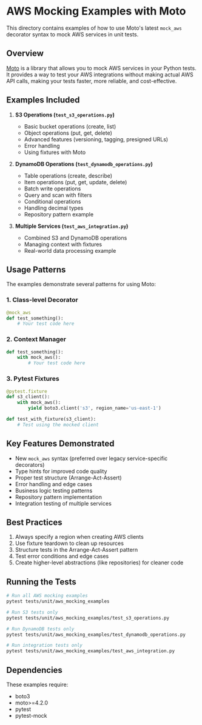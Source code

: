 # AWS Mocking Examples with Moto

This directory contains examples of how to use Moto's latest `mock_aws` decorator syntax to mock AWS
services in unit tests.

## Overview

[Moto](https://github.com/getmoto/moto) is a library that allows you to mock AWS services in your
Python tests. It provides a way to test your AWS integrations without making actual AWS API calls,
making your tests faster, more reliable, and cost-effective.

## Examples Included

1. **S3 Operations (`test_s3_operations.py`)**

   - Basic bucket operations (create, list)
   - Object operations (put, get, delete)
   - Advanced features (versioning, tagging, presigned URLs)
   - Error handling
   - Using fixtures with Moto

1. **DynamoDB Operations (`test_dynamodb_operations.py`)**

   - Table operations (create, describe)
   - Item operations (put, get, update, delete)
   - Batch write operations
   - Query and scan with filters
   - Conditional operations
   - Handling decimal types
   - Repository pattern example

1. **Multiple Services (`test_aws_integration.py`)**

   - Combined S3 and DynamoDB operations
   - Managing context with fixtures
   - Real-world data processing example

## Usage Patterns

The examples demonstrate several patterns for using Moto:

### 1. Class-level Decorator

```python
@mock_aws
def test_something():
    # Your test code here
```

### 2. Context Manager

```python
def test_something():
    with mock_aws():
        # Your test code here
```

### 3. Pytest Fixtures

```python
@pytest.fixture
def s3_client():
    with mock_aws():
        yield boto3.client('s3', region_name='us-east-1')

def test_with_fixture(s3_client):
    # Test using the mocked client
```

## Key Features Demonstrated

- New `mock_aws` syntax (preferred over legacy service-specific decorators)
- Type hints for improved code quality
- Proper test structure (Arrange-Act-Assert)
- Error handling and edge cases
- Business logic testing patterns
- Repository pattern implementation
- Integration testing of multiple services

## Best Practices

1. Always specify a region when creating AWS clients
1. Use fixture teardown to clean up resources
1. Structure tests in the Arrange-Act-Assert pattern
1. Test error conditions and edge cases
1. Create higher-level abstractions (like repositories) for cleaner code

## Running the Tests

```bash
# Run all AWS mocking examples
pytest tests/unit/aws_mocking_examples

# Run S3 tests only
pytest tests/unit/aws_mocking_examples/test_s3_operations.py

# Run DynamoDB tests only
pytest tests/unit/aws_mocking_examples/test_dynamodb_operations.py

# Run integration tests only
pytest tests/unit/aws_mocking_examples/test_aws_integration.py
```

## Dependencies

These examples require:

- boto3
- moto>=4.2.0
- pytest
- pytest-mock
